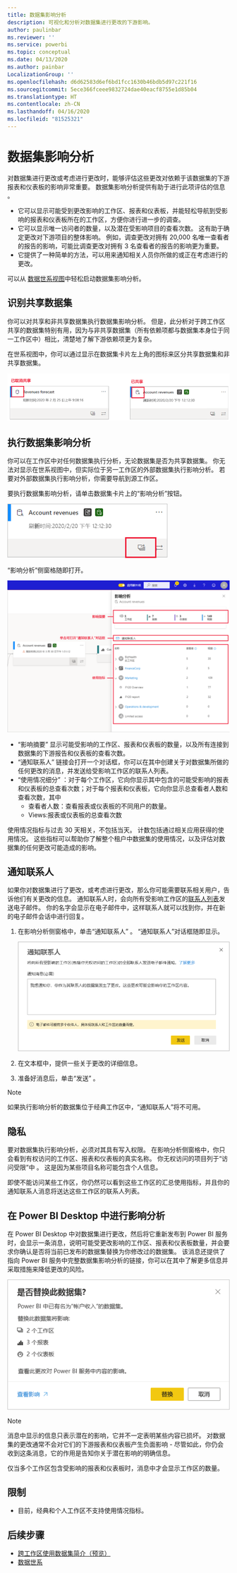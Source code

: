 ```yaml
---
title: 数据集影响分析
description: 可视化和分析对数据集进行更改的下游影响。
author: paulinbar
ms.reviewer: ''
ms.service: powerbi
ms.topic: conceptual
ms.date: 04/13/2020
ms.author: painbar
LocalizationGroup: ''
ms.openlocfilehash: d6d62583d6ef6bd1fcc1630b46bdb5d97c221f16
ms.sourcegitcommit: 5ece366fceee9832724dae40eacf8755e1d85b04
ms.translationtype: HT
ms.contentlocale: zh-CN
ms.lasthandoff: 04/16/2020
ms.locfileid: "81525321"
---
```

# <a name="dataset-impact-analysis"></a>数据集影响分析

对数据集进行更改或考虑进行更改时，能够评估这些更改对依赖于该数据集的下游报表和仪表板的影响非常重要。 数据集影响分析提供有助于进行此项评估的信息  。
* 它可以显示可能受到更改影响的工作区、报表和仪表板，并能轻松导航到受影响的报表和仪表板所在的工作区，方便你进行进一步的调查。
* 它可以显示唯一访问者的数量，以及潜在受影响项目的查看次数。 这有助于确定更改对下游项目的整体影响。 例如，调查更改对拥有 20,000 名唯一查看者的报告的影响，可能比调查更改对拥有 3 名查看者的报告的影响更为重要。
* 它提供了一种简单的方法，可以用来通知相关人员你所做的或正在考虑进行的更改。

可以从 [数据世系视图](service-data-lineage.md)中轻松启动数据集影响分析。

## <a name="identifying-shared-datasets"></a>识别共享数据集

你可以对共享和非共享数据集执行数据集影响分析。 但是，此分析对于跨工作区共享的数据集特别有用，因为与非共享数据集（所有依赖项都与数据集本身位于同一工作区中）相比，清楚地了解下游依赖项更为复杂。

在世系视图中，你可以通过显示在数据集卡片左上角的图标来区分共享数据集和非共享数据集。

![共享和非共享数据集图标](media/service-dataset-impact-analysis/shared-unshared-icon.png)

## <a name="perform-dataset-impact-analysis"></a>执行数据集影响分析

你可以在工作区中对任何数据集执行分析，无论数据集是否为共享数据集。 你无法对显示在世系视图中，但实际位于另一工作区的外部数据集执行影响分析。 若要对外部数据集执行影响分析，你需要导航到源工作区。

要执行数据集影响分析，请单击数据集卡片上的“影响分析”按钮。

![数据集影响分析按钮](media/service-dataset-impact-analysis/open-analysis-pane-button.png)

“影响分析”侧窗格随即打开。

![数据集影响分析侧窗格](media/service-dataset-impact-analysis/service-impact-analysis-pane.png)

* “影响摘要”  显示可能受影响的工作区、报表和仪表板的数量，以及所有连接到数据集的下游报告和仪表板的查看次数。
* “通知联系人”  链接会打开一个对话框，你可以在其中创建关于对数据集所做的任何更改的消息，并发送给受影响工作区的联系人列表。 
* “使用情况细分”  ：对于每个工作区，它向你显示其中包含的可能受影响的报表和仪表板的总查看次数；对于每个报表和仪表板，它向你显示总查看者人数和查看次数，其中
   * 查看者人数：查看报表或仪表板的不同用户的数量。
   * Views:报表或仪表板的总查看次数

使用情况指标与过去 30 天相关，不包括当天。 计数包括通过相关应用获得的使用情况。 这些指标可以帮助你了解整个租户中数据集的使用情况，以及评估对数据集的任何更改可能造成的影响。

## <a name="notify-contacts"></a>通知联系人

如果你对数据集进行了更改，或考虑进行更改，那么你可能需要联系相关用户，告诉他们有关更改的信息。 通知联系人时，会向所有受影响工作区的[联系人列表](../service-create-the-new-workspaces.md#workspace-contact-list)发送电子邮件。 你的名字会显示在电子邮件中，这样联系人就可以找到你，并在新的电子邮件会话中进行回复。 

1. 在影响分析侧窗格中，单击“通知联系人”  。 “通知联系人”对话框随即显示。

   ![“通知联系人”对话框](media/service-dataset-impact-analysis/notify-contacts-dialog.png)

1. 在文本框中，提供一些关于更改的详细信息。
1. 准备好消息后，单击“发送”  。

> [!NOTE]
> 如果执行影响分析的数据集位于经典工作区中，“通知联系人”将不可用。

## <a name="privacy"></a>隐私

要对数据集执行影响分析，必须对其具有写入权限。 在影响分析侧窗格中，你只会看到有权访问的工作区、报表和仪表板的真实名称。 你无权访问的项目列于“访问受限”中  。 这是因为某些项目名称可能包含个人信息。

即使不能访问某些工作区，你仍然可以看到这些工作区的汇总使用指标，并且你的通知联系人消息将送达这些工作区的联系人列表。

## <a name="impact-analysis-from-power-bi-desktop"></a>在 Power BI Desktop 中进行影响分析

在 Power BI Desktop 中对数据集进行更改，然后将它重新发布到 Power BI 服务时，会显示一条消息，说明可能受更改影响的工作区、报表和仪表板数量，并会要求你确认是否将当前已发布的数据集替换为你修改过的数据集。 该消息还提供了指向 Power BI 服务中完整数据集影响分析的链接，你可以在其中了解更多信息并采取措施来降低更改的风险。

![Power BI Desktop 中的数据集影响分析消息](media/service-dataset-impact-analysis/service-dataset-impact-analysis-desktop-warning.png)

> [!NOTE]
> 消息中显示的信息只表示潜在的影响，它并不一定表明某些内容已损坏。 对数据集的更改通常不会对它们的下游报表和仪表板产生负面影响 - 尽管如此，你仍会收到这条消息，它的作用是告知你关于潜在影响的明确信息。
>
>仅当多个工作区包含受影响的报表和仪表板时，消息中才会显示工作区的数量。

## <a name="limitations"></a>限制

* 目前，经典和个人工作区不支持使用情况指标。

## <a name="next-steps"></a>后续步骤

* [跨工作区使用数据集简介（预览）](../service-datasets-across-workspaces.md)
* [数据世系](service-data-lineage.md)
